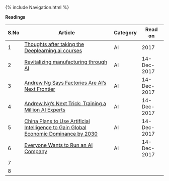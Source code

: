 {% include Navigation.html %}


**Readings**

S.No | Article | Category | Read on
------------ | ------------ | ------------ | ------------
1 | [Thoughts after taking the Deeplearning.ai courses](https://towardsdatascience.com/thoughts-after-taking-the-deeplearning-ai-courses-8568f132153)| AI | 2017
2 | [Revitalizing manufacturing through AI](https://medium.com/@andrewng/revitalizing-manufacturing-through-ai-a9ad32e07814) | AI | 14-Dec-2017
3 | [Andrew Ng Says Factories Are AI’s Next Frontier](https://www.technologyreview.com/s/609770/andrew-ng-says-factories-are-ais-next-frontier/)| AI | 14-Dec-2017
4 | [Andrew Ng’s Next Trick: Training a Million AI Experts](https://www.technologyreview.com/s/608573/andrew-ngs-next-trick-training-a-million-ai-experts/)| AI | 14-Dec-2017
5 | [China Plans to Use Artificial Intelligence to Gain Global Economic Dominance by 2030](https://www.technologyreview.com/s/608324/china-plans-to-use-artificial-intelligence-to-gain-global-economic-dominance-by-2030/)| AI | 14-Dec-2017
6 | [Everyone Wants to Run an AI Company](https://www.technologyreview.com/s/609325/everyone-wants-to-run-an-ai-company/)|AI | 14-Dec-2017
7 | []()| | 
8 | []()| | 
